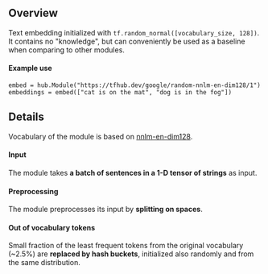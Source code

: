 ## Overview

Text embedding initialized with `tf.random_normal([vocabulary_size, 128])`. It
contains no "knowledge", but can conveniently be used as a baseline when
comparing to other modules.

#### Example use
```
embed = hub.Module("https://tfhub.dev/google/random-nnlm-en-dim128/1")
embeddings = embed(["cat is on the mat", "dog is in the fog"])
```

## Details
Vocabulary of the module is based on
[nnlm-en-dim128](https://tfhub.dev/google/nnlm-en-dim128/1).

#### Input
The module takes **a batch of sentences in a 1-D tensor of strings** as input.

#### Preprocessing
The module preprocesses its input by **splitting on spaces**.

#### Out of vocabulary tokens
Small fraction of the least frequent tokens from the original vocabulary (~2.5%)
are **replaced by hash buckets**, initialized also randomly and from the same
distribution.